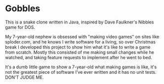 Gobbles
=======

This is a snake clone written in Java, inspired by Dave Faulkner's Nibbles game for DOS.

My 7-year-old nephew is obsessed with "making video games" on sites like sploder.com, and he knows I write software for a living, so over Christmas break I developed this project to show him what it's like to write a game from scratch.  Mostly this consisted of me making small changes while he watched, and taking feature requests to implement after he went to bed.

It's a dumb little game to show a 7-year-old what making games is like, it's not the greatest piece of software I've ever written and it has no unit tests.  DON'T JUDGE ME.

